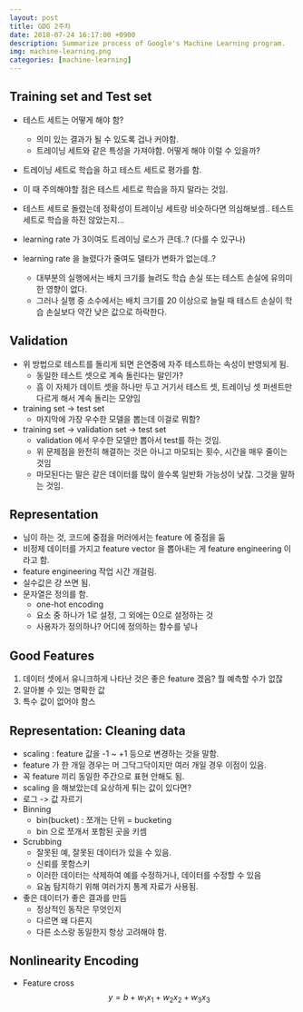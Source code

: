 ```yaml
---
layout: post
title: GDG 2주차
date: 2018-07-24 16:17:00 +0900
description: Summarize process of Google's Machine Learning program.
img: machine-learning.png
categories: [machine-learning]
---
```


## Training set and Test set
* 테스트 세트는 어떻게 해야 함?
  * 의미 있는 결과가 될 수 있도록 겁나 커야함.
  * 트레이닝 세트와 같은 특성을 가져야함. 어떻게 해야 이럴 수 있을까?
  
* 트레이닝 세트로 학습을 하고 테스트 세트로 평가를 함.
* 이 때 주의해야할 점은 테스트 세트로 학습을 하지 말라는 것임.
* 테스트 세트로 돌렸는데 정확성이 트레이닝 세트랑 비슷하다면 의심해보셈.. 테스트 세트로 학습을 하진 않았는지...
* learning rate 가 3이여도 트레이닝 로스가 큰데..? (다를 수 있구나)
* learning rate 을 늘렸다가 줄여도 델타가 변화가 없는데..?
  * 대부분의 실행에서는 배치 크기를 늘려도 학습 손실 또는 테스트 손실에 유의미한 영향이 없다. 
  * 그러나 실행 중 소수에서는 배치 크기를 20 이상으로 늘릴 때 테스트 손실이 학습 손실보다 약간 낮은 값으로 하락한다.

## Validation
* 위 방법으로 테스트를 돌리게 되면 은연중에 자주 테스트하는 속성이 반영되게 됨.
  * 동일한 테스트 셋으로 계속 돌린다는 말인가?
  * 흠 이 자체가 데이트 셋을 하나만 두고 거기서 테스트 셋, 트레이닝 셋 퍼센트만 다르게 해서 계속 돌리는 모양임
* training set -> test set
  * 마지막에 가장 우수한 모델을 뽑는데 이걸로 뭐함?
* training set -> validation set -> test set
  * validation 에서 우수한 모델만 뽑아서 test를 하는 것임.
  * 위 문제점을 완전히 해결하는 것은 아니고 마모되는 횟수, 시간을 매우 줄이는 것임
  * 마모된다는 말은 같은 데이터를 많이 쓸수록 일반화 가능성이 낮잖. 그것을 말하는 것임.

## Representation
* 님이 하는 것, 코드에 중점을 머러에서는 feature 에 중점을 둠
* 비정제 데이터를 가지고 feature vector 을 뽑아내는 게 feature engineering 이라고 함.
* feature engineering 작업 시간 개걸림.
* 실수값은 걍 쓰면 됨.
* 문자열은 정의를 함. 
  * one-hot encoding
  * 요소 중 하나가 1로 설정, 그 외에는 0으로 설정하는 것
  * 사용자가 정의하나? 어디에 정의하는 함수를 넣나

## Good Features
1. 데이터 셋에서 유니크하게 나타난 것은 좋은 feature 겠음? 뭘 예측할 수가 없잖
2. 알아볼 수 있는 명확한 값
3. 특수 값이 없어야 함스

## Representation: Cleaning data
* scaling : feature 값을 -1 ~ +1 등으로 변경하는 것을 말함.
* feature 가 한 개일 경우는 머 그닥그닥이지만 여러 개일 경우 이점이 있음.
* 꼭 feature 끼리 동일한 주간으로 표현 안해도 됨.
* scaling 을 해보았는데 요상하게 튀는 값이 있다면?
* 로그 -> 값 자르기
* Binning
  * bin(bucket) : 쪼개는 단위 = bucketing
  * bin 으로 쪼개서 포함된 곳을 키셈
* Scrubbing
  * 잘못된 예, 잘못된 데이터가 있을 수 있음.
  * 신뢰를 못함스키
  * 이러한 데이터는 삭제하여 예를 수정하거나, 데이터를 수정할 수 있음
  * 요놈 탐지하기 위해 여러가지 통계 자료가 사용됨.
* 좋은 데이터가 좋은 결과를 만듬
  * 정상적인 동작은 무엇인지
  * 다르면 왜 다른지
  * 다른 소스랑 동일한지 항상 고려해야 함.
 
## Nonlinearity Encoding
* Feature cross
$$y = b + w_1x_1 + w_2x_2 + w_3x_3$$

